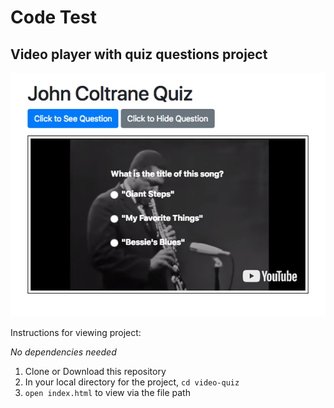 # Code Test

## Video player with quiz questions project

![screenshot of video quiz](assets/images/screencapture-video-quiz.png)

Instructions for viewing project:

*No dependencies needed*

1. Clone or Download this repository
2. In your local directory for the project, `cd video-quiz`
4. `open index.html` to view via the file path
